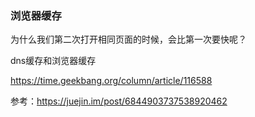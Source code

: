 ### 浏览器缓存

为什么我们第二次打开相同页面的时候，会比第一次要快呢？

dns缓存和浏览器缓存

https://time.geekbang.org/column/article/116588

参考：https://juejin.im/post/6844903737538920462


